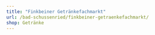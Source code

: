 ```yaml
---
title: "Finkbeiner Getränkefachmarkt"
url: /bad-schussenried/finkbeiner-getraenkefachmarkt/
shop: Getränke
---
```

